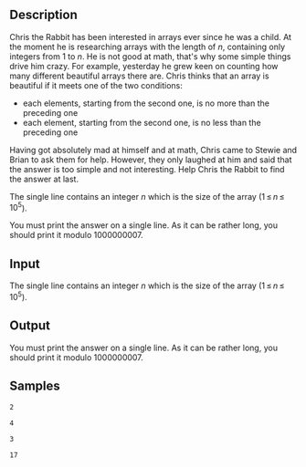 ## Description

<div><p>Chris the Rabbit has been interested in arrays ever since he was a child. At the moment he is researching arrays with the length of <span class="tex-span"><i>n</i></span>, containing only integers from <span class="tex-span">1</span> to <span class="tex-span"><i>n</i></span>. He is not good at math, that's why some simple things drive him crazy. For example, yesterday he grew keen on counting how many different beautiful arrays there are. Chris thinks that an array is beautiful if it meets one of the two conditions: </p><ul> <li> each elements, starting from the second one, is no more than the preceding one </li><li> each element, starting from the second one, is no less than the preceding one </li></ul><p>Having got absolutely mad at himself and at math, Chris came to Stewie and Brian to ask them for help. However, they only laughed at him and said that the answer is too simple and not interesting. Help Chris the Rabbit to find the answer at last.</p></div><div class="input-specification"><p>The single line contains an integer <span class="tex-span"><i>n</i></span> which is the size of the array (<span class="tex-span">1 ≤ <i>n</i> ≤ 10<sup class="upper-index">5</sup></span>).</p></div><div class="output-specification"><p>You must print the answer on a single line. As it can be rather long, you should print it modulo <span class="tex-span">1000000007</span>.</p></div>


## Input

<p>The single line contains an integer <span class="tex-span"><i>n</i></span> which is the size of the array (<span class="tex-span">1 ≤ <i>n</i> ≤ 10<sup class="upper-index">5</sup></span>).</p>


## Output

<p>You must print the answer on a single line. As it can be rather long, you should print it modulo <span class="tex-span">1000000007</span>.</p>


## Samples

```input1
2

```

```output1
4

```






```input2
3

```

```output2
17

```



